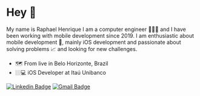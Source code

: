 # Hey 👋

My name is Raphael Henrique I am a computer engineer 👨🏼‍💻 and I have been working with mobile development since 2019.
I am enthusiastic about mobile development 📱, mainly iOS development and passionate about solving problems 📈 and looking for new challenges.

- 🗺 From live in Belo Horizonte, Brazil
-  🏼‍💻 iOS Developer at Itaú Unibanco

[![Linkedin Badge](https://img.shields.io/badge/-LinkedIn-blue?style=flat-square&logo=Linkedin&logoColor=white&link=https://www.linkedin.com/in/raphael-henrique-b72988161)](https://www.linkedin.com/in/raphael-henrique-b72988161)
[![Gmail Badge](https://img.shields.io/badge/-raphael.engh@gmail.com-6633cc?style=flat-square&logo=Gmail&logoColor=white&link=mailto:raphael.engh@gmail.com)](mailto:raphael.engh@gmail.com)

<!--
**RaphaelHenriq/RaphaelHenriq** is a ✨ _special_ ✨ repository because its `README.md` (this file) appears on your GitHub profile.

Here are some ideas to get you started:

- 🔭 I’m currently working on ...
- 🌱 I’m currently learning ...
- 👯 I’m looking to collaborate on ...
- 🤔 I’m looking for help with ...
- 💬 Ask me about ...
- 📫 How to reach me: ...
- 😄 Pronouns: ...
- ⚡ Fun fact: ...
-->
